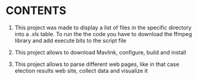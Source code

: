 # CONTENTS

1) This project was made to display a list of files in the specific directory into a .xls table. To run the the code you have to download the ffmpeg library and add execute bits to the script file

2) This project allows to download Mavlink, configure, build and install

3) This project allows to parse different web pages, like in that case election results web site, collect data and visualize it
